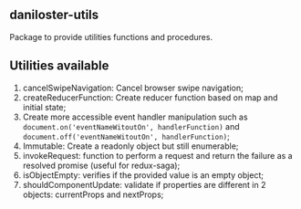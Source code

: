 daniloster-utils
----------------
Package to provide utilities functions and procedures.

## Utilities available
1. cancelSwipeNavigation: Cancel browser swipe navigation;
2. createReducerFunction: Create reducer function based on map and initial state;
3. Create more accessible event handler manipulation such as `document.on('eventNameWitoutOn', handlerFunction)` and `document.off('eventNameWitoutOn', handlerFunction)`;
4. Immutable: Create a readonly object but still enumerable;
5. invokeRequest: function to perform a request and return the failure as a resolved promise (useful for redux-saga);
6. isObjectEmpty: verifies if the provided value is an empty object;
7. shouldComponentUpdate: validate if properties are different in 2 objects: currentProps and nextProps;
